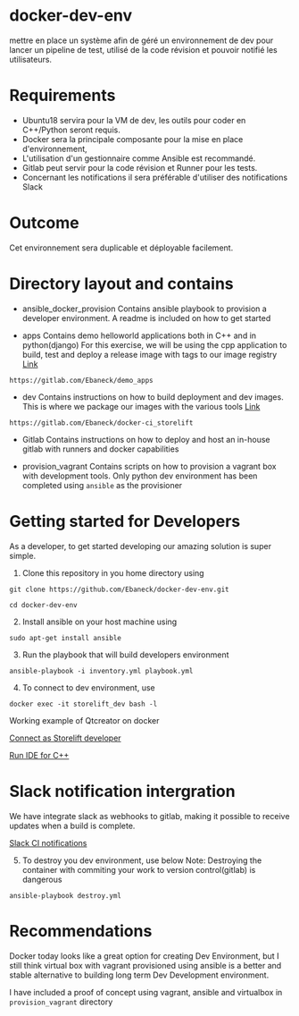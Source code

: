 # docker-dev-env
mettre en place un système afin de géré un environnement de dev pour lancer un pipeline de test, utilisé de la code révision et pouvoir notifié les utilisateurs.

# Requirements
- Ubuntu18 servira pour la VM de dev, les outils pour coder en C++/Python seront requis.
- Docker sera la principale composante pour la mise en place d'environnement,
- L'utilisation d'un gestionnaire comme Ansible est recommandé.
- Gitlab peut servir pour la code révision et Runner pour les tests.
- Concernant les notifications il sera préférable d'utiliser des notifications Slack

# Outcome
Cet environnement sera duplicable et déployable facilement.

# Directory layout and contains

- ansible_docker_provision
Contains ansible playbook to provision a developer environment. A readme is included on how to get started

- apps
Contains demo helloworld applications both in C++ and in python(django)
For this exercise, we will be using the cpp application to build, test and deploy a release image with tags to our image registry [Link](https://gitlab.com/Ebaneck/demo_apps)

```
https://gitlab.com/Ebaneck/demo_apps 

```

- dev
Contains instructions on how to build deployment and dev images. This is where we package our images with the various tools [Link](https://gitlab.com/Ebaneck/docker-ci_storelift)


```
https://gitlab.com/Ebaneck/docker-ci_storelift 
```

- Gitlab
Contains instructions on how to deploy and host an in-house gitlab with runners and docker capabilities

- provision_vagrant
Contains scripts on how to provision a vagrant box with development tools. Only python dev environment has been completed using `ansible` as the provisioner

# Getting started for Developers

As a developer, to get started developing our amazing solution is super simple.

1. Clone this repository in you home directory using

```
git clone https://github.com/Ebaneck/docker-dev-env.git

cd docker-dev-env
```

2. Install ansible on your host machine using

```
sudo apt-get install ansible
```

3. Run the playbook that will build developers environment

```
ansible-playbook -i inventory.yml playbook.yml
```

4. To connect to dev environment, use

```
docker exec -it storelift_dev bash -l
```

Working example of Qtcreator on docker 

[Connect as Storelift developer](https://github.com/Ebaneck/docker-dev-env/blob/master/img/connect_docker.png)

[Run IDE for C++](https://github.com/Ebaneck/docker-dev-env/blob/master/img/qtcreator.png)


# Slack notification intergration

We have integrate slack as webhooks to gitlab, making it possible to receive updates when a build is complete.

[Slack CI notifications](https://github.com/Ebaneck/docker-dev-env/blob/master/img/slack%20notif.png)


5. To destroy you dev environment, use below
Note: Destroying the container with commiting your work to version control(gitlab) is dangerous

```
ansible-playbook destroy.yml
```

# Recommendations

Docker today looks like a great option for creating Dev Environment, but I still think virtual box with vagrant provisioned using ansible is a better and stable alternative to building long term Dev Development environment.

I have included a proof of concept using vagrant, ansible and virtualbox in `provision_vagrant` directory